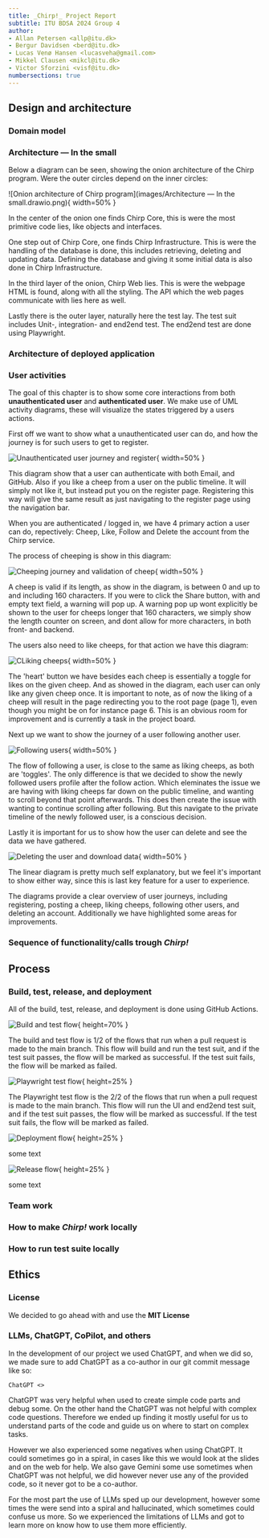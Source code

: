 ```yaml
---
title: _Chirp!_ Project Report
subtitle: ITU BDSA 2024 Group 4
author:
- Allan Petersen <allp@itu.dk>
- Bergur Davidsen <berd@itu.dk>
- Lucas Venø Hansen <lucasveha@gmail.com>
- Mikkel Clausen <mikcl@itu.dk>
- Victor Sforzini <visf@itu.dk>
numbersections: true
---
```



## Design and architecture

### Domain model

### Architecture — In the small

Below a diagram can be seen, showing the onion architecture of the Chirp program. Were the outer circles depend on the inner circles:


![Onion architecture of Chirp program](images/Architecture — In the small.drawio.png){ width=50% }

In the center of the onion one finds Chirp Core, this is were the most primitive code lies, like objects and interfaces.

One step out of Chirp Core, one finds Chirp Infrastructure. This is were the handling of the database is done, this includes retrieving, deleting and updating data. Defining the database and giving it some initial data is also done in Chirp Infrastructure.

In the third layer of the onion, Chirp Web lies. This is were the webpage HTML is found, along with all the styling. The API which the web pages communicate with lies here as well.

Lastly there is the outer layer, naturally here the test lay. The test suit includes Unit-, integration- and end2end test. The end2end test are done using Playwright.

### Architecture of deployed application

### User activities

The goal of this chapter is to show some core interactions from both **unauthenticated user** and **authenticated user**. We make use of UML activity diagrams, these will visualize the states triggered by a users actions.

First off we want to show what a unauthenticated user can do, and how the journey is for such users to get to register.

![Unauthenticated user journey and register](images/chirpUserActRegister.png){ width=50% }

This diagram show that a user can authenticate with both Email, and GitHub. Also if you like a cheep from a user on the public timeline. It will simply not like it, but instead put you on the register page. Registering this way will give the same result as just navigating to the register page using the navigation bar.

When you are authenticated / logged in, we have 4 primary action a user can do, repectively: Cheep, Like, Follow and Delete the account from the Chirp service.

The process of cheeping is show in this diagram:

![Cheeping journey and validation of cheep](images/chirpUserActCheep.png){ width=50% }

A cheep is valid if its length, as show in the diagram, is between 0 and up to and including 160 characters. If you were to click the Share button, with and empty text field, a warning will pop up. A warning pop up wont explicitly be shown to the user for cheeps longer that 160 characters, we simply show the length counter on screen, and dont allow for more characters, in both front- and backend.

The users also need to like cheeps, for that action we have this diagram:

![CLiking cheeps](images/chirpUserActLike.png){ width=50% }

The 'heart' button we have besides each cheep is essentially a toggle for likes on the given cheep. And as showed in the diagram, each user can only like any given cheep once. It is important to note, as of now the liking of a cheep will result in the page redirecting you to the root page (page 1), even though you might be on for instance page 6. This is an obvious room for improvement and is currently a task in the project board.

Next up we want to show the journey of a user following another user.

![Following users](images/chirpUserActFollow.png){ width=50% }

The flow of following a user, is close to the same as liking cheeps, as both are 'toggles'. The only difference is that we decided to show the newly followed users profile after the follow action. Which eleminates the issue we are having with liking cheeps far down on the public timeline, and wanting to scroll beyond that point afterwards. This does then create the issue with wanting to continue scrolling after following.
But this navigate to the private timeline of the newly followed user, is a conscious decision.

Lastly it is important for us to show how the user can delete and see the data we have gathered.

![Deleting the user and download data](images/chirpUserActDelete.png){ width=50% }

The linear diagram is pretty much self explanatory, but we feel it's important to show either way, since this is last key feature for a user to experience.

The diagrams provide a clear overview of user journeys, including registering, posting a cheep, liking cheeps, following other users, and deleting an account. Additionally we have highlighted some areas for improvements.

### Sequence of functionality/calls trough _Chirp!_

## Process

### Build, test, release, and deployment

All of the build, test, release, and deployment is done using GitHub Actions.


![Build and test flow](images/build.drawio.png){ height=70% }

The build and test flow is 1/2 of the flows that run when a pull request is made to the main branch. This flow will build and run the test suit, and if the test suit passes, the flow will be marked as successful. If the test suit fails, the flow will be marked as failed.

![Playwright test flow](images/Playwright.drawio.png){ height=25% }

The Playwright test flow is the 2/2 of the flows that run when a pull request is made to the main branch. This flow will run the UI and end2end test suit, and if the test suit passes, the flow will be marked as successful. If the test suit fails, the flow will be marked as failed.

![Deployment flow](images/deploy_action%20_flow.drawio.png){ height=25% }

some text

![Release flow](images/release_flow.drawio.png){ height=25% }

some text

### Team work

### How to make _Chirp!_ work locally

### How to run test suite locally

## Ethics

### License

We decided to go ahead with and use the **MIT License**

### LLMs, ChatGPT, CoPilot, and others

In the development of our project we used ChatGPT, and when we did so, we made sure to add ChatGPT as a co-author in our git commit message like so:

`ChatGPT <>`

ChatGPT was very helpful when used to create simple code parts and debug some.
On the other hand the ChatGPT was not helpful with complex code questions. Therefore we ended up finding it mostly useful for us to understand parts of the code and guide us on where to start on complex tasks.

However we also experienced some negatives when using ChatGPT. It could sometimes go in a spiral, in cases like this we would look at the slides and on the web for help.
We also gave Gemini some use sometimes when ChatGPT was not helpful, we did however never use any of the provided code, so it never got to be a co-author.

For the most part the use of LLMs sped up our development, however some times the were send into a spiral and hallucinated, which sometimes could confuse us more.
So we experienced the limitations of LLMs and got to learn more on know how to use them more efficiently.
